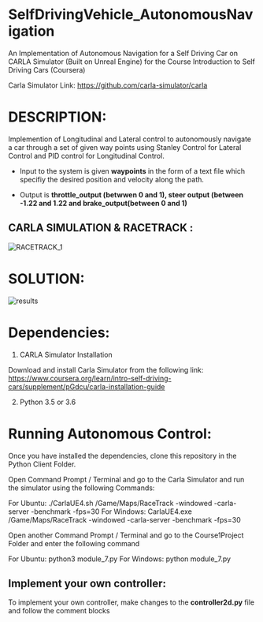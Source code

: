# SelfDrivingVehicle_AutonomousNavigation

An Implementation of Autonomous Navigation for a Self Driving Car on CARLA Simulator (Built on Unreal Engine) for the Course Introduction to Self Driving Cars (Coursera)

Carla Simulator Link: https://github.com/carla-simulator/carla

DESCRIPTION:
===========

Implemention of Longitudinal and Lateral control to autonomously navigate a car through a set of given way points using Stanley Control for Lateral Control and PID control for Longitudinal Control.

- Input to the system is given **waypoints** in the form of a text file which specifiy the desired position and velocity along the path.

- Output is **throttle_output (betwwen 0 and 1), steer output (between -1.22 and 1.22 and brake_output(between 0 and 1)**


CARLA SIMULATION & RACETRACK :
---------
![RACETRACK_1](https://user-images.githubusercontent.com/32943733/57668369-160dd580-75d5-11e9-8465-908dadc83057.png)


SOLUTION:
========
![results](https://user-images.githubusercontent.com/32943733/57667912-713ec880-75d3-11e9-920e-aa3d0ca166c4.png)


Dependencies:
=============

1) CARLA Simulator Installation

Download and install Carla Simulator from the following link:
https://www.coursera.org/learn/intro-self-driving-cars/supplement/pGdcu/carla-installation-guide

2) Python 3.5 or 3.6

Running Autonomous Control:
==========================

Once you have installed the dependencies, clone this repository in the Python Client Folder. 

Open Command Prompt / Terminal and go to the Carla Simulator and run the simulator using the following Commands:

For Ubuntu: ./CarlaUE4.sh /Game/Maps/RaceTrack -windowed -carla-server -benchmark -fps=30
For Windows: CarlaUE4.exe /Game/Maps/RaceTrack -windowed -carla-server -benchmark -fps=30

Open another Command Prompt / Terminal and go to the Course1Project Folder and enter the following command

For Ubuntu: python3 module_7.py
For Windows: python module_7.py

Implement your own controller:
--------------------------

To implement your own controller, make changes to the **controller2d.py** file and follow the comment blocks


